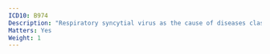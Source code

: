 ```yaml
---
ICD10: B974
Description: "Respiratory syncytial virus as the cause of diseases classified to other chapters"
Matters: Yes
Weight: 1
---
```

